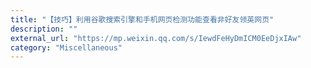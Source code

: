 ```yaml
---
title: "【技巧】利用谷歌搜索引擎和手机网页检测功能查看非好友领英网页"
description: ""
external_url: "https://mp.weixin.qq.com/s/IewdFeHyDmICM0EeDjxIAw"
category: "Miscellaneous"
---
```

